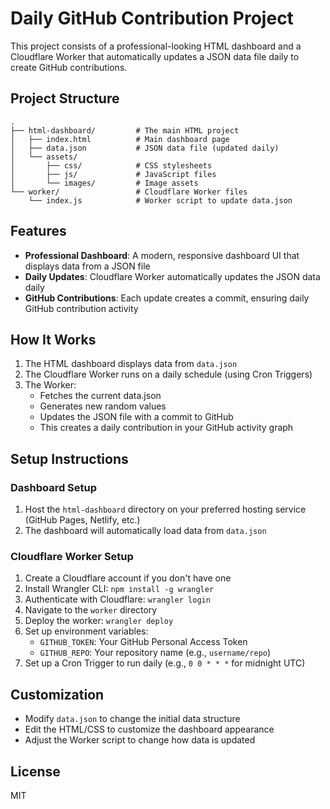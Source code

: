 # Daily GitHub Contribution Project

This project consists of a professional-looking HTML dashboard and a Cloudflare Worker that automatically updates a JSON data file daily to create GitHub contributions.

## Project Structure

```
.
├── html-dashboard/         # The main HTML project
│   ├── index.html          # Main dashboard page
│   ├── data.json           # JSON data file (updated daily)
│   └── assets/
│       ├── css/            # CSS stylesheets
│       ├── js/             # JavaScript files
│       └── images/         # Image assets
└── worker/                 # Cloudflare Worker files
    └── index.js            # Worker script to update data.json
```

## Features

- **Professional Dashboard**: A modern, responsive dashboard UI that displays data from a JSON file
- **Daily Updates**: Cloudflare Worker automatically updates the JSON data daily
- **GitHub Contributions**: Each update creates a commit, ensuring daily GitHub contribution activity

## How It Works

1. The HTML dashboard displays data from `data.json`
2. The Cloudflare Worker runs on a daily schedule (using Cron Triggers)
3. The Worker:
   - Fetches the current data.json
   - Generates new random values
   - Updates the JSON file with a commit to GitHub
   - This creates a daily contribution in your GitHub activity graph

## Setup Instructions

### Dashboard Setup

1. Host the `html-dashboard` directory on your preferred hosting service (GitHub Pages, Netlify, etc.)
2. The dashboard will automatically load data from `data.json`

### Cloudflare Worker Setup

1. Create a Cloudflare account if you don't have one
2. Install Wrangler CLI: `npm install -g wrangler`
3. Authenticate with Cloudflare: `wrangler login`
4. Navigate to the `worker` directory
5. Deploy the worker: `wrangler deploy`
6. Set up environment variables:
   - `GITHUB_TOKEN`: Your GitHub Personal Access Token
   - `GITHUB_REPO`: Your repository name (e.g., `username/repo`)
7. Set up a Cron Trigger to run daily (e.g., `0 0 * * *` for midnight UTC)

## Customization

- Modify `data.json` to change the initial data structure
- Edit the HTML/CSS to customize the dashboard appearance
- Adjust the Worker script to change how data is updated

## License

MIT 